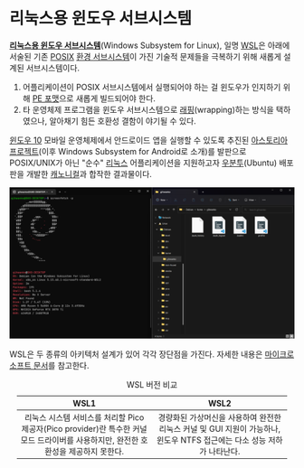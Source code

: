 # 리눅스용 윈도우 서브시스템
**[리눅스용 윈도우 서브시스템](https://learn.microsoft.com/en-us/windows/wsl/)**(Windows Subsystem for Linux), 일명 [WSL](https://en.wikipedia.org/wiki/Windows_Subsystem_for_Linux)은 아래에 서술된 기존 [POSIX](https://en.wikipedia.org/wiki/POSIX) [환경 서브시스템](Subsystem.md)이 가진 기술적 문제들을 극복하기 위해 새롭게 설계된 서브시스템이다.

1. 어플리케이션이 POSIX 서브시스템에서 실행되어야 하는 걸 윈도우가 인지하기 위해 [PE 포맷](https://en.wikipedia.org/wiki/Portable_Executable)으로 새롭게 빌드되어야 한다.
2. 타 운영체제 프로그램을 윈도우 서브시스템으로 [래핑](https://en.wikipedia.org/wiki/Wrapper_library)(wrapping)하는 방식을 택하였으나, 알아채기 힘든 호환성 결함이 야기될 수 있다.

[윈도우 10](Windows.md) 모바일 운영체제에서 안드로이드 앱을 실행할 수 있도록 추진된 [아스토리아 프로젝트](https://en.wikipedia.org/wiki/Windows_10_Mobile#Project_Astoria)(이후 Windows Subsystem for Android로 소개)를 발판으로 POSIX/UNIX가 아닌 "순수" [리눅스](https://en.wikipedia.org/wiki/Linux) 어플리케이션을 지원하고자 [우분투](https://en.wikipedia.org/wiki/Ubuntu)(Ubuntu) 배포판을 개발한 [캐노니컬](https://en.wikipedia.org/wiki/Canonical_(company))과 합작한 결과물이다.

![WSL2로 설치된 <a href="https://en.wikipedia.org/wiki/Debian">데비안</a> 배포판의 터미널과 파일 탐색기](./images/wsl_terminal_debian.png)

WSL은 두 종류의 아키텍처 설계가 있어 각각 장단점을 가진다. 자세한 내용은 [마이크로소프트 문서](https://learn.microsoft.com/en-us/windows/wsl/compare-versions)를 참고한다.

<table style="table-layout: fixed; width: 95%; margin-left: auto; margin-right: auto;"><caption style="caption-side: top;">WSL 버전 비교</caption><colgroup><col style="width: 50%;"/><col style="width: 50%;"/></colgroup><thead><tr><th style="text-align: center;">WSL1</th><th style="text-align: center;">WSL2</th></tr></thead><tbody style="text-align: center;"><tr><td>리눅스 시스템 서비스를 처리할 Pico 제공자(Pico provider)란 특수한 커널 모드 드라이버를 사용하지만, 완전한 호환성을 제공하지 못한다.</td><td>경량화된 가상머신을 사용하여 완전한 리눅스 커널 및 GUI 지원이 가능하나, 윈도우 NTFS 접근에는 다소 성능 저하가 나타난다.</td></tr></tbody></table>
